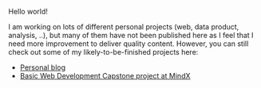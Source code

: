 Hello world!

I am working on lots of different personal projects (web, data product, analysis, ..), but many of them have not been published here as I feel that I need more improvement to deliver quality content. However, you can still check out some of my likely-to-be-finished projects here:
- <a href="https://github.com/vietanhnl95/curious-duck">Personal blog</a>
- <a href="https://github.com/vietanhnl95/C4E13_FinalProject_TeamDaiSo">Basic Web Development Capstone project at MindX</a>

